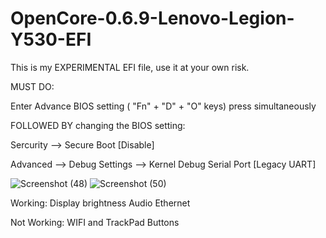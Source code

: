 # OpenCore-0.6.9-Lenovo-Legion-Y530-EFI

This is my EXPERIMENTAL EFI file, use it at your own risk.


MUST DO:

Enter Advance BIOS setting ( "Fn" + "D" + "O" keys) press simultaneously

FOLLOWED BY changing the BIOS setting:

Sercurity --> Secure Boot [Disable]

Advanced --> Debug Settings --> Kernel Debug Serial Port [Legacy UART]


![Screenshot (48)](https://user-images.githubusercontent.com/73149628/118384085-fb442080-b635-11eb-8b9c-d3386fdd45c2.png)
![Screenshot (50)](https://user-images.githubusercontent.com/73149628/118384086-fd0de400-b635-11eb-8156-c023620dc575.png)

Working:
Display brightness
Audio
Ethernet


Not Working:
WIFI and TrackPad Buttons
